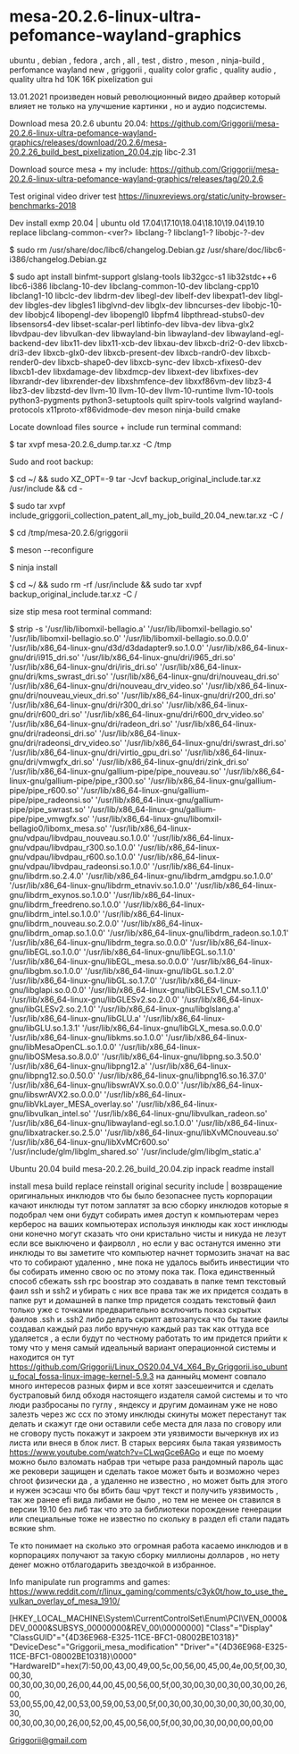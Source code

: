 # mesa-20.2.6-linux-ultra-pefomance-wayland-graphics
ubuntu , debian , fedora , arch , all  , test  , distro , meson , ninja-build , perfomance wayland new , griggorii , quality color grafic , quality audio , quality ultra hd 10K 16K pixelization gui

13.01.2021 произведен новый революционный видео драйвер который влияет не только на улучшение картинки , но и аудио подсистемы.

Download mesa 20.2.6 ubuntu 20.04: https://github.com/Griggorii/mesa-20.2.6-linux-ultra-pefomance-wayland-graphics/releases/download/20.2.6/mesa-20.2.26_build_best_pixelization_20.04.zip libc-2.31

Download source mesa + my include: https://github.com/Griggorii/mesa-20.2.6-linux-ultra-pefomance-wayland-graphics/releases/tag/20.2.6

Test original video driver test https://linuxreviews.org/static/unity-browser-benchmarks-2018

Dev install exmp 20.04 | ubuntu old 17.04\17.10\18.04\18.10\19.04\19.10 replace libclang-common-<ver?> libclang-? libclang1-? libobjc-?-dev 

$ sudo rm /usr/share/doc/libc6/changelog.Debian.gz /usr/share/doc/libc6-i386/changelog.Debian.gz

$ sudo apt install binfmt-support glslang-tools lib32gcc-s1 lib32stdc++6 libc6-i386 libclang-10-dev libclang-common-10-dev libclang-cpp10 libclang1-10 libclc-dev libdrm-dev libegl-dev libelf-dev libexpat1-dev libgl-dev libgles-dev libgles1 libglvnd-dev libglx-dev libncurses-dev libobjc-10-dev libobjc4 libopengl-dev libopengl0 libpfm4 libpthread-stubs0-dev libsensors4-dev libset-scalar-perl libtinfo-dev libva-dev libva-glx2 libvdpau-dev libvulkan-dev libwayland-bin libwayland-dev libwayland-egl-backend-dev libx11-dev libx11-xcb-dev libxau-dev libxcb-dri2-0-dev libxcb-dri3-dev libxcb-glx0-dev libxcb-present-dev libxcb-randr0-dev libxcb-render0-dev libxcb-shape0-dev libxcb-sync-dev libxcb-xfixes0-dev libxcb1-dev libxdamage-dev libxdmcp-dev libxext-dev libxfixes-dev libxrandr-dev libxrender-dev libxshmfence-dev libxxf86vm-dev libz3-4 libz3-dev libzstd-dev llvm-10 llvm-10-dev llvm-10-runtime llvm-10-tools python3-pygments python3-setuptools quilt spirv-tools valgrind wayland-protocols x11proto-xf86vidmode-dev meson ninja-build cmake

Locate download files source + include run terminal command:

$ tar xvpf mesa-20.2.6_dump.tar.xz -C /tmp

Sudo and root backup:

$ cd ~/ && sudo XZ_OPT=-9 tar -Jcvf backup_original_include.tar.xz /usr/include && cd -

$ sudo tar xvpf include_griggorii_collection_patent_all_my_job_build_20.04_new.tar.xz -C /

$ cd /tmp/mesa-20.2.6/griggorii

$ meson --reconfigure

$ ninja install

$ cd ~/ && sudo rm -rf /usr/include && sudo tar xvpf backup_original_include.tar.xz -C /

size stip mesa root terminal command:

$ strip -s '/usr/lib/libomxil-bellagio.a' '/usr/lib/libomxil-bellagio.so' '/usr/lib/libomxil-bellagio.so.0' '/usr/lib/libomxil-bellagio.so.0.0.0' '/usr/lib/x86_64-linux-gnu/d3d/d3dadapter9.so.1.0.0' '/usr/lib/x86_64-linux-gnu/dri/i915_dri.so' '/usr/lib/x86_64-linux-gnu/dri/i965_dri.so' '/usr/lib/x86_64-linux-gnu/dri/iris_dri.so' '/usr/lib/x86_64-linux-gnu/dri/kms_swrast_dri.so' '/usr/lib/x86_64-linux-gnu/dri/nouveau_dri.so' '/usr/lib/x86_64-linux-gnu/dri/nouveau_drv_video.so' '/usr/lib/x86_64-linux-gnu/dri/nouveau_vieux_dri.so' '/usr/lib/x86_64-linux-gnu/dri/r200_dri.so' '/usr/lib/x86_64-linux-gnu/dri/r300_dri.so' '/usr/lib/x86_64-linux-gnu/dri/r600_dri.so' '/usr/lib/x86_64-linux-gnu/dri/r600_drv_video.so' '/usr/lib/x86_64-linux-gnu/dri/radeon_dri.so' '/usr/lib/x86_64-linux-gnu/dri/radeonsi_dri.so' '/usr/lib/x86_64-linux-gnu/dri/radeonsi_drv_video.so' '/usr/lib/x86_64-linux-gnu/dri/swrast_dri.so' '/usr/lib/x86_64-linux-gnu/dri/virtio_gpu_dri.so' '/usr/lib/x86_64-linux-gnu/dri/vmwgfx_dri.so' '/usr/lib/x86_64-linux-gnu/dri/zink_dri.so' '/usr/lib/x86_64-linux-gnu/gallium-pipe/pipe_nouveau.so' '/usr/lib/x86_64-linux-gnu/gallium-pipe/pipe_r300.so' '/usr/lib/x86_64-linux-gnu/gallium-pipe/pipe_r600.so' '/usr/lib/x86_64-linux-gnu/gallium-pipe/pipe_radeonsi.so' '/usr/lib/x86_64-linux-gnu/gallium-pipe/pipe_swrast.so' '/usr/lib/x86_64-linux-gnu/gallium-pipe/pipe_vmwgfx.so' '/usr/lib/x86_64-linux-gnu/libomxil-bellagio0/libomx_mesa.so' '/usr/lib/x86_64-linux-gnu/vdpau/libvdpau_nouveau.so.1.0.0' '/usr/lib/x86_64-linux-gnu/vdpau/libvdpau_r300.so.1.0.0' '/usr/lib/x86_64-linux-gnu/vdpau/libvdpau_r600.so.1.0.0' '/usr/lib/x86_64-linux-gnu/vdpau/libvdpau_radeonsi.so.1.0.0' '/usr/lib/x86_64-linux-gnu/libdrm.so.2.4.0' '/usr/lib/x86_64-linux-gnu/libdrm_amdgpu.so.1.0.0' '/usr/lib/x86_64-linux-gnu/libdrm_etnaviv.so.1.0.0' '/usr/lib/x86_64-linux-gnu/libdrm_exynos.so.1.0.0' '/usr/lib/x86_64-linux-gnu/libdrm_freedreno.so.1.0.0' '/usr/lib/x86_64-linux-gnu/libdrm_intel.so.1.0.0' '/usr/lib/x86_64-linux-gnu/libdrm_nouveau.so.2.0.0' '/usr/lib/x86_64-linux-gnu/libdrm_omap.so.1.0.0' '/usr/lib/x86_64-linux-gnu/libdrm_radeon.so.1.0.1' '/usr/lib/x86_64-linux-gnu/libdrm_tegra.so.0.0.0' '/usr/lib/x86_64-linux-gnu/libEGL.so.1.0.0' '/usr/lib/x86_64-linux-gnu/libEGL.so.1.1.0' '/usr/lib/x86_64-linux-gnu/libEGL_mesa.so.0.0.0' '/usr/lib/x86_64-linux-gnu/libgbm.so.1.0.0' '/usr/lib/x86_64-linux-gnu/libGL.so.1.2.0' '/usr/lib/x86_64-linux-gnu/libGL.so.1.7.0' '/usr/lib/x86_64-linux-gnu/libglapi.so.0.0.0' '/usr/lib/x86_64-linux-gnu/libGLESv1_CM.so.1.1.0' '/usr/lib/x86_64-linux-gnu/libGLESv2.so.2.0.0' '/usr/lib/x86_64-linux-gnu/libGLESv2.so.2.1.0' '/usr/lib/x86_64-linux-gnu/libglslang.a' '/usr/lib/x86_64-linux-gnu/libGLU.a' '/usr/lib/x86_64-linux-gnu/libGLU.so.1.3.1' '/usr/lib/x86_64-linux-gnu/libGLX_mesa.so.0.0.0' '/usr/lib/x86_64-linux-gnu/libkms.so.1.0.0' '/usr/lib/x86_64-linux-gnu/libMesaOpenCL.so.1.0.0' '/usr/lib/x86_64-linux-gnu/libOSMesa.so.8.0.0' '/usr/lib/x86_64-linux-gnu/libpng.so.3.50.0' '/usr/lib/x86_64-linux-gnu/libpng12.a' '/usr/lib/x86_64-linux-gnu/libpng12.so.0.50.0' '/usr/lib/x86_64-linux-gnu/libpng16.so.16.37.0' '/usr/lib/x86_64-linux-gnu/libswrAVX.so.0.0.0' '/usr/lib/x86_64-linux-gnu/libswrAVX2.so.0.0.0' '/usr/lib/x86_64-linux-gnu/libVkLayer_MESA_overlay.so' '/usr/lib/x86_64-linux-gnu/libvulkan_intel.so' '/usr/lib/x86_64-linux-gnu/libvulkan_radeon.so' '/usr/lib/x86_64-linux-gnu/libwayland-egl.so.1.0.0' '/usr/lib/x86_64-linux-gnu/libxatracker.so.2.5.0' '/usr/lib/x86_64-linux-gnu/libXvMCnouveau.so' '/usr/lib/x86_64-linux-gnu/libXvMCr600.so' '/usr/include/glm/libglm_shared.so' '/usr/include/glm/libglm_static.a'

Ubuntu 20.04 build mesa-20.2.26_build_20.04.zip inpack readme install

install mesa build replace reinstall original security include | возвращение оригинальных инклюдов что бы было безопаснее пусть корпорации качают инклюды тут потом заплатят за всю сборку инклюдов которые я подобрал чем они будут собирать имея доступ к компьютерам через керберос на ваших компьютерах используя инклюды как хост инклюды они конечно могут сказать что они кристально чисты и никуда не лезут если все выключено и фаирволл , но если у вас останутся именно эти инклюды то вы заметите что компьютер начнет тормозить значат на вас что то собирают удаленно , мне пока не удалось выбить инвестиции что бы собирать именно свою ос по этому пока так. Пока единственный способ сбежать ssh rpc boostrap это создавать в папке темп текстовый фаил ssh и ssh2 и убирать с них все права так же их придется создать в папке рут и домашней в папке tmp придется создать текстовый фаил только уже с точками предварительно всключить показ скрытых фаилов .ssh и .ssh2 либо делать скрипт автозапуска что бы такие фаилы создавал каждый раз либо вручную каждый раз так как оттуда все удаляется , а если будут по честному работать то им придется прийти к тому что у меня самый идеальный вариант операционной системы и находится он тут  https://github.com/Griggorii/Linux_OS20.04_V4_X64_By_Griggorii.iso_ubuntu_focal_fossa-linux-image-kernel-5.9.3 на данныйц момент совпало много интересов разных фирм и все хотят заэсешеичится и сделать бустраповый билд обходя настоящего издателя самой системы и то что люди разбросаны по гуглу , яндексу и другим домаинам уже не ново залезть через жс ссх по этому инклюды скинуты может перестанут так делать и скажут где они оставили себе места для лаза по сговору или не сговору пусть покажут и закроем эти уязвимости вычеркнув их из листа или внеся в блок лист. В старых версиях была такая уязвимость https://www.youtube.com/watch?v=CLwqGce6AGo и еще по моему можно было взломать набрав три четыре раза рандомный пароль щас же рековери защищен и сделать такое может быть и возможно через chroot физически да , а удаленно не известно , но может быть для этого и нужен эсэсаш что бы вбить баш чрут текст и получить уязвимость , так же ранее efi вида либами не было , но тем не менее он ставился в версии 19.10 без либ так что это за библиотеки порождение генерации или специальные тоже не известно по скольку в раздел efi стали падать всякие shm.

Те кто понимает на сколько это огромная работа касаемо инклюдов и в корпорациях получают за такую сборку миллионы долларов , но нету денег можно отблагодарить звездочкой в избранное.

Info manipulate run programms and games: https://www.reddit.com/r/linux_gaming/comments/c3yk0t/how_to_use_the_vulkan_overlay_of_mesa_1910/

[HKEY_LOCAL_MACHINE\System\CurrentControlSet\Enum\PCI\VEN_0000&DEV_0000&SUBSYS_00000000&REV_00\00000000]
"Class"="Display"
"ClassGUID"="{4D36E968-E325-11CE-BFC1-08002BE10318}"
"DeviceDesc"="Griggorii_mesa_modification"
"Driver"="{4D36E968-E325-11CE-BFC1-08002BE10318}\\0000"
"HardwareID"=hex(7):50,00,43,00,49,00,5c,00,56,00,45,00,4e,00,5f,00,30,00,30,\
  00,30,00,30,00,26,00,44,00,45,00,56,00,5f,00,30,00,30,00,30,00,30,00,26,00,\
  53,00,55,00,42,00,53,00,59,00,53,00,5f,00,30,00,30,00,30,00,30,00,30,00,30,\
  00,30,00,30,00,26,00,52,00,45,00,56,00,5f,00,30,00,30,00,00,00,00,00

Griggorii@gmail.com




